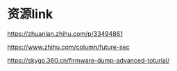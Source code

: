 # 资源link

https://zhuanlan.zhihu.com/p/33494861

https://www.zhihu.com/column/future-sec

https://skygo.360.cn/firmware-dump-advanced-toturial/